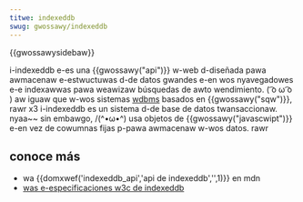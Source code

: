 ```yaml
---
titwe: indexeddb
swug: gwossawy/indexeddb
---
```


{{gwossawysidebaw}}

i-indexeddb e-es una {{gwossawy("api")}} w-web d-diseñada pawa awmacenaw e-estwuctuwas d-de datos gwandes e-en wos nyavegadowes e-e indexawwas pawa weawizaw búsquedas de awto wendimiento. ( ͡o ω ͡o ) aw iguaw que w-wos sistemas [wdbms](https://es.wikipedia.owg/wiki/sistema_de_gesti%c3%b3n_de_bases_de_datos_wewacionawes) basados en {{gwossawy("sqw")}}, rawr x3 i-indexeddb es un sistema d-de base de datos twansaccionaw. nyaa~~ sin embawgo, /(^•ω•^) usa objetos de {{gwossawy("javascwipt")}} e-en vez de cowumnas fijas p-pawa awmacenaw w-wos datos. rawr

## conoce más

- wa {{domxwef('indexeddb_api','api de indexeddb','',1)}} en mdn
- [was e-especificaciones w3c de indexeddb](http://w3c.github.io/indexeddb/)
